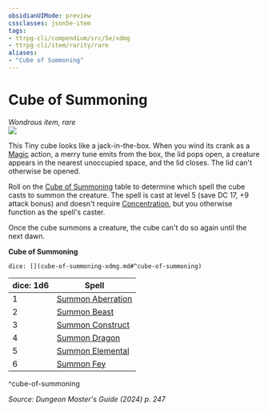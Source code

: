 ```yaml
---
obsidianUIMode: preview
cssclasses: json5e-item
tags:
- ttrpg-cli/compendium/src/5e/xdmg
- ttrpg-cli/item/rarity/rare
aliases: 
- "Cube of Summoning"
---
```

# Cube of Summoning
*Wondrous item, rare*  
![](Mechanics/items/img/cube-of-summoning.webp#right)


This Tiny cube looks like a jack-in-the-box. When you wind its crank as a [Magic](Mechanics/rules/actions.md#Magic) action, a merry tune emits from the box, the lid pops open, a creature appears in the nearest unoccupied space, and the lid closes. The lid can't otherwise be opened.

Roll on the [Cube of Summoning](Mechanics/items/cube-of-summoning-xdmg.md) table to determine which spell the cube casts to summon the creature. The spell is cast at level 5 (save DC 17, +9 attack bonus) and doesn't require [Concentration](Mechanics/rules/conditions.md#Concentration), but you otherwise function as the spell's caster.

Once the cube summons a creature, the cube can't do so again until the next dawn.

**Cube of Summoning**

`dice: [](cube-of-summoning-xdmg.md#^cube-of-summoning)`

| dice: 1d6 | Spell |
|-----------|-------|
| 1 | [Summon Aberration](Mechanics/spells/summon-aberration-xphb.md) |
| 2 | [Summon Beast](Mechanics/spells/summon-beast-xphb.md) |
| 3 | [Summon Construct](Mechanics/spells/summon-construct-xphb.md) |
| 4 | [Summon Dragon](Mechanics/spells/summon-dragon-xphb.md) |
| 5 | [Summon Elemental](Mechanics/spells/summon-elemental-xphb.md) |
| 6 | [Summon Fey](Mechanics/spells/summon-fey-xphb.md) |
^cube-of-summoning

*Source: Dungeon Master's Guide (2024) p. 247*